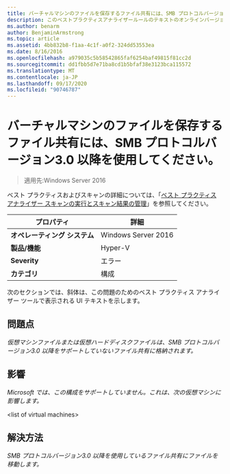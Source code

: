 ```yaml
---
title: バーチャルマシンのファイルを保存するファイル共有には、SMB プロトコルバージョン3.0 以降を使用してください。
description: このベストプラクティスアナライザールールのテキストのオンラインバージョン。
ms.author: benarm
author: BenjaminArmstrong
ms.topic: article
ms.assetid: 4bb832b8-f1aa-4c1f-a0f2-324dd53553ea
ms.date: 8/16/2016
ms.openlocfilehash: a979035c5b58542865faf6254baf49815f81cc2d
ms.sourcegitcommit: dd1fbb5d7e71ba8cd1b5bfaf38e3123bca115572
ms.translationtype: MT
ms.contentlocale: ja-JP
ms.lasthandoff: 09/17/2020
ms.locfileid: "90746787"
---
```

# <a name="use-at-least-smb-protocol-version-30-for-file-shares-that-store-files-for-virtual-machines"></a>バーチャルマシンのファイルを保存するファイル共有には、SMB プロトコルバージョン3.0 以降を使用してください。

>適用先:Windows Server 2016

ベスト プラクティスおよびスキャンの詳細については、「[ベスト プラクティス アナライザー スキャンの実行とスキャン結果の管理](https://go.microsoft.com/fwlink/p/?LinkID=223177)」を参照してください。

|プロパティ|詳細|
|-|-|
|**オペレーティング システム**|Windows Server 2016|
|**製品/機能**|Hyper-V|
|**Severity**|エラー|
|**カテゴリ**|構成|

次のセクションでは、斜体は、この問題のためのベスト プラクティス アナライザー ツールで表示される UI テキストを示します。

## <a name="issue"></a>**問題点**
*仮想マシンファイルまたは仮想ハードディスクファイルは、SMB プロトコルバージョン3.0 以降をサポートしていないファイル共有に格納されます。*

## <a name="impact"></a>**影響**
*Microsoft では、この構成をサポートしていません。これは、次の仮想マシンに影響します。*

\<list of virtual machines>

## <a name="resolution"></a>**解決方法**
*SMB プロトコルバージョン3.0 以降を使用しているファイル共有にファイルを移動します。*



